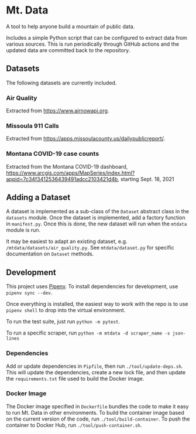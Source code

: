 # Mt. Data

A tool to help anyone build a mountain of public data.

Includes a simple Python script that can be configured to extract data from
various sources. This is run periodically through GitHub actions and the updated
data are committed back to the repository.

## Datasets

The following datasets are currently included.

### Air Quality

Extracted from https://www.airnowapi.org.

### Missoula 911 Calls

Extracted from https://apps.missoulacounty.us/dailypublicreport/.

### Montana COVID-19 case counts

Extracted from the Montana COVID-19 dashboard, https://www.arcgis.com/apps/MapSeries/index.html?appid=7c34f3412536439491adcc2103421d4b, starting Sept. 18, 2021


## Adding a Dataset

A dataset is implemented as a sub-class of the `Dataset` abstract class in the
`datasets` module. Once the dataset is implemented, add a factory function in
`manifest.py`. Once this is done, the new dataset will run when the `mtdata`
module is run.

It may be easiest to adapt an existing dataset, e.g. `/mtdata/datasets/air_quality.py`. See `mtdata/dataset.py` for specific documentation on `Dataset` methods.


## Development

This project uses [Pipenv](https://pipenv.pypa.io/en/latest/). To install
dependencies for development, use `pipenv sync --dev`.

Once everything is installed, the easiest way to work with the repo is to use `pipenv shell` to drop into the virtual environment.

To run the test suite, just run `python -m pytest`.

To run a specific scraper, run `python -m mtdata -d scraper_name -s json-lines`

### Dependencies

Add or update dependencies in `Pipfile`, then run `./tool/update-deps.sh`. This will update the dependencies, create a new lock file, and then update the `requirements.txt` file used to build the Docker image.

### Docker Image

The Docker image specified in `Dockerfile` bundles the code to make it easy to run Mt. Data in other environments. To build the container image based on the current version of the code, run `./tool/build-container`. To push the container to Docker Hub, run `./tool/push-container.sh`.
